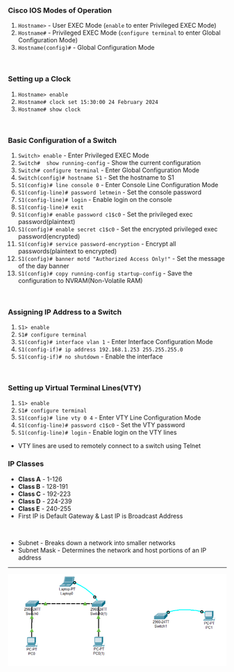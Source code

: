 ### **Cisco IOS Modes of Operation**  
   1. `Hostname>`  - User EXEC Mode (`enable` to enter Privileged EXEC Mode)
   2. `Hostname#`  - Privileged EXEC Mode (`configure terminal` to enter Global Configuration Mode)
   3. `Hostname(config)#`  - Global Configuration Mode

<br>

### **Setting up a Clock** 
   1. `Hostname> enable`  
   2. `Hostname# clock set 15:30:00 24 February 2024`  
   3. `Hostname# show clock`  

<br>

### **Basic Configuration of a Switch**
   1. `Switch> enable`  - Enter Privileged EXEC Mode  
   2. `Switch#  show running-config`  - Show the current configuration
   3. `Switch# configure terminal`  - Enter Global Configuration Mode
   4. `Switch(config)# hostname S1`  - Set the hostname to S1
   5. `S1(config)# line console 0`  - Enter Console Line Configuration Mode
   6. `S1(config-line)# password letmein`  - Set the console password
   7. `S1(config-line)# login`  - Enable login on the console
   8. `S1(config-line)# exit`  
   9. `S1(config)# enable password c1$c0`  - Set the privileged exec password(plaintext)
   10. `S1(config)# enable secret c1$c0`  - Set the encrypted privileged exec password(encrypted)
   11. `S1(config)# service password-encryption`   - Encrypt all passwords(plaintext to encrypted)
   12. `S1(config)# banner motd "Authorized Access Only!"`  - Set the message of the day banner
   13. `S1(config)# copy running-config startup-config`  - Save the configuration to NVRAM(Non-Volatile RAM)

<br>

### **Assigning IP Address to a Switch**
   1. `S1> enable`  
   2. `S1# configure terminal`
   3. `S1(config)# interface vlan 1`  - Enter Interface Configuration Mode
   4. `S1(config-if)# ip address 192.168.1.253 255.255.255.0`
   5. `S1(config-if)# no shutdown`  - Enable the interface

<br>

### **Setting up Virtual Terminal Lines(VTY)**
   1. `S1> enable`  
   2. `S1# configure terminal`
   3. `S1(config)# line vty 0 4`  - Enter VTY Line Configuration Mode
   4. `S1(config-line)# password c1$c0`  - Set the VTY password
   5. `S1(config-line)# login`  - Enable login on the VTY lines
* VTY lines are used to remotely connect to a switch using Telnet
   

### **IP Classes**  
   * **Class A** - 1-126
   * **Class B** - 128-191
   * **Class C** - 192-223
   * **Class D** - 224-239
   * **Class E** - 240-255
   * First IP is Default Gateway & Last IP is Broadcast Address

 <br>
 
* Subnet - Breaks down a network into smaller networks
* Subnet Mask - Determines the network and host portions of an IP address     

---

<img src='./L2.png' /><br>
